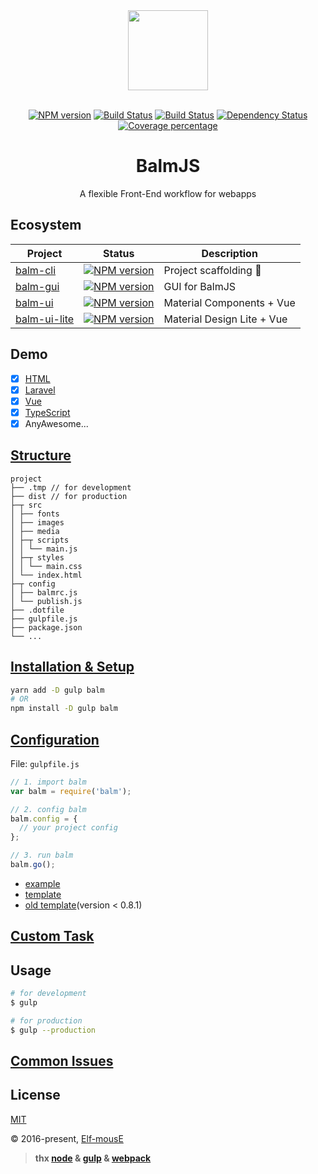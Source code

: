 <div align="center">
  <a href="http://balmjs.com/">
    <img width="128" heigth="128" src="http://balmjs.com/logo.png">
  </a>
  <br>
  <br>

  [![NPM version][npm-image]][npm-url]
  [![Build Status][travis-image]][travis-url]
  [![Build Status][appveyor-image]][appveyor-url]
  [![Dependency Status][daviddm-image]][daviddm-url]
  [![Coverage percentage][coveralls-image]][coveralls-url]
  <br>

  <h1>BalmJS</h1>
  <p>A flexible Front-End workflow for webapps</p>
</div>

## Ecosystem

Project | Status | Description
------- | ------ | -----------
[balm-cli](https://github.com/balmjs/balm-cli) | [![NPM version][npm-image]][balm-cli-url] | Project scaffolding 👻
[balm-gui](https://github.com/balmjs/balm-gui) | [![NPM version][npm-image]][balm-gui-url] | GUI for BalmJS
[balm-ui](https://github.com/balmjs/ui-vue)    | [![NPM version][npm-image]][balm-ui-url] | Material Components + Vue
[balm-ui-lite](https://github.com/balmjs/ui-vue-lite) | [![NPM version][npm-image]][balm-ui-lite-url] | Material Design Lite + Vue

## Demo

- [x] [HTML](https://github.com/balmjs/demo-html)
- [x] [Laravel](https://github.com/balmjs/demo-laravel)
- [x] [Vue](https://github.com/balmjs/demo-vue)
- [x] [TypeScript](https://github.com/balmjs/demo-ts)
- [x] AnyAwesome...

## [Structure](https://github.com/balmjs/demo-boilerplate)

```
project
├── .tmp // for development
├── dist // for production
├─┬ src
│ ├── fonts
│ ├── images
│ ├── media
│ ├─┬ scripts
│ │ └── main.js
│ ├─┬ styles
│ │ └── main.css
│ └── index.html
├─┬ config
│ ├── balmrc.js
│ └── publish.js
├── .dotfile
├── gulpfile.js
├── package.json
└── ...
```

## [Installation & Setup](https://github.com/balmjs/balm/blob/master/docs/installation.md)

```sh
yarn add -D gulp balm
# OR
npm install -D gulp balm
```

## [Configuration](https://github.com/balmjs/balm/blob/master/docs/configuration.md)

File: `gulpfile.js`

```js
// 1. import balm
var balm = require('balm');

// 2. config balm
balm.config = {
  // your project config
};

// 3. run balm
balm.go();
```

- [example](https://github.com/balmjs/balm/blob/master/docs/_gulpfile.js)
- [template](https://github.com/balmjs/balm/blob/master/docs/_index.html)
- [old template](https://github.com/balmjs/balm/blob/master/docs/_index-old.html)(version < 0.8.1)

## [Custom Task](https://github.com/balmjs/balm/blob/master/docs/custom-task.md)

## Usage

```sh
# for development
$ gulp

# for production
$ gulp --production
```

## [Common Issues](https://github.com/balmjs/balm/blob/master/docs/issues.md)

## License

[MIT](https://opensource.org/licenses/MIT)

© 2016-present, [Elf-mousE](http://elf-mouse.me/)


[npm-image]: https://badge.fury.io/js/balm.svg
[npm-url]: https://npmjs.org/package/balm
[travis-image]: https://travis-ci.org/balmjs/balm.svg?branch=master
[travis-url]: https://travis-ci.org/balmjs/balm
[appveyor-image]: https://ci.appveyor.com/api/projects/status/github/balmjs/balm?svg=true
[appveyor-url]: https://ci.appveyor.com/project/balmjs/balm
[daviddm-image]: https://david-dm.org/balmjs/balm.svg?theme=shields.io
[daviddm-url]: https://david-dm.org/balmjs/balm
[coveralls-image]: https://coveralls.io/repos/balmjs/balm/badge.svg
[coveralls-url]: https://coveralls.io/r/balmjs/balm
[balm-cli-url]: https://npmjs.org/package/balm-cli
[balm-gui-url]: https://npmjs.org/package/balm-gui
[balm-ui-url]: https://npmjs.org/package/balm-ui
[balm-ui-lite-url]: https://npmjs.org/package/balm-ui-lite


> __thx [node](https://nodejs.org/) & [gulp](http://gulpjs.com/) & [webpack](https://webpack.js.org/)__
